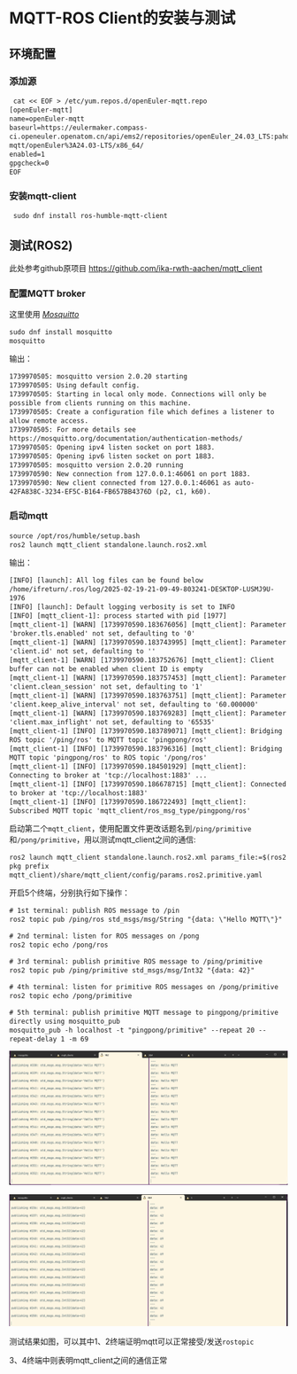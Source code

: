 # MQTT-ROS Client的安装与测试
## 环境配置

### 添加源

```shell
 cat << EOF > /etc/yum.repos.d/openEuler-mqtt.repo
[openEuler-mqtt]
name=openEuler-mqtt
baseurl=https://eulermaker.compass-ci.openeuler.openatom.cn/api/ems2/repositories/openEuler_24.03_LTS:paho-mqtt/openEuler%3A24.03-LTS/x86_64/
enabled=1
gpgcheck=0
EOF
```

### 安装mqtt-client

```shell
 sudo dnf install ros-humble-mqtt-client
```


## 测试(ROS2)

此处参考github原项目 https://github.com/ika-rwth-aachen/mqtt_client

### 配置MQTT broker

这里使用 [*Mosquitto*](https://mosquitto.org/)

```shell
sudo dnf install mosquitto
mosquitto
```

输出：

```shell
1739970505: mosquitto version 2.0.20 starting
1739970505: Using default config.
1739970505: Starting in local only mode. Connections will only be possible from clients running on this machine.
1739970505: Create a configuration file which defines a listener to allow remote access.
1739970505: For more details see https://mosquitto.org/documentation/authentication-methods/
1739970505: Opening ipv4 listen socket on port 1883.
1739970505: Opening ipv6 listen socket on port 1883.
1739970505: mosquitto version 2.0.20 running
1739970590: New connection from 127.0.0.1:46061 on port 1883.
1739970590: New client connected from 127.0.0.1:46061 as auto-42FA838C-3234-EF5C-B164-FB657BB4376D (p2, c1, k60).
```

### 启动mqtt

```shell
source /opt/ros/humble/setup.bash
ros2 launch mqtt_client standalone.launch.ros2.xml
```

输出：

```shell
[INFO] [launch]: All log files can be found below /home/ifreturn/.ros/log/2025-02-19-21-09-49-803241-DESKTOP-LUSMJ9U-1976
[INFO] [launch]: Default logging verbosity is set to INFO
[INFO] [mqtt_client-1]: process started with pid [1977]
[mqtt_client-1] [WARN] [1739970590.183676056] [mqtt_client]: Parameter 'broker.tls.enabled' not set, defaulting to '0'
[mqtt_client-1] [WARN] [1739970590.183743995] [mqtt_client]: Parameter 'client.id' not set, defaulting to ''
[mqtt_client-1] [WARN] [1739970590.183752676] [mqtt_client]: Client buffer can not be enabled when client ID is empty
[mqtt_client-1] [WARN] [1739970590.183757453] [mqtt_client]: Parameter 'client.clean_session' not set, defaulting to '1'
[mqtt_client-1] [WARN] [1739970590.183763751] [mqtt_client]: Parameter 'client.keep_alive_interval' not set, defaulting to '60.000000'
[mqtt_client-1] [WARN] [1739970590.183769283] [mqtt_client]: Parameter 'client.max_inflight' not set, defaulting to '65535'
[mqtt_client-1] [INFO] [1739970590.183789071] [mqtt_client]: Bridging ROS topic '/ping/ros' to MQTT topic 'pingpong/ros'
[mqtt_client-1] [INFO] [1739970590.183796316] [mqtt_client]: Bridging MQTT topic 'pingpong/ros' to ROS topic '/pong/ros'
[mqtt_client-1] [INFO] [1739970590.184501929] [mqtt_client]: Connecting to broker at 'tcp://localhost:1883' ...
[mqtt_client-1] [INFO] [1739970590.186678715] [mqtt_client]: Connected to broker at 'tcp://localhost:1883'
[mqtt_client-1] [INFO] [1739970590.186722493] [mqtt_client]: Subscribed MQTT topic 'mqtt_client/ros_msg_type/pingpong/ros'
```

启动第二个`mqtt_client`，使用配置文件更改话题名到`/ping/primitive`和`/pong/primitive`，用以测试mqtt_client之间的通信:

```shell
ros2 launch mqtt_client standalone.launch.ros2.xml params_file:=$(ros2 pkg prefix mqtt_client)/share/mqtt_client/config/params.ros2.primitive.yaml
```

开启5个终端，分别执行如下操作：

```shell
# 1st terminal: publish ROS message to /pin
ros2 topic pub /ping/ros std_msgs/msg/String "{data: \"Hello MQTT\"}"
```

```shell
# 2nd terminal: listen for ROS messages on /pong
ros2 topic echo /pong/ros
```

```shell
# 3rd terminal: publish primitive ROS message to /ping/primitive
ros2 topic pub /ping/primitive std_msgs/msg/Int32 "{data: 42}"
```

```shell
# 4th terminal: listen for primitive ROS messages on /pong/primitive
ros2 topic echo /pong/primitive
```

```shell
# 5th terminal: publish primitive MQTT message to pingpong/primitive directly using mosquitto_pub
mosquitto_pub -h localhost -t "pingpong/primitive" --repeat 20 --repeat-delay 1 -m 69
```

![](./image/mqtt-test/Test_mqtt_12.png)

![](./image/mqtt-test/Test_mqtt_34.png)

测试结果如图，可以其中1、2终端证明mqtt可以正常接受/发送`rostopic`

3、4终端中则表明mqtt_client之间的通信正常
